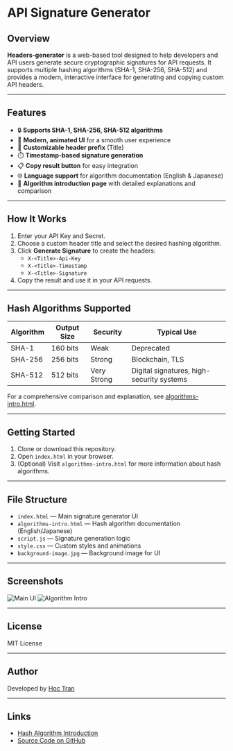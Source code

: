 

# API Signature Generator

## Overview

**Headers-generator** is a web-based tool designed to help developers and API users generate secure cryptographic signatures for API requests. It supports multiple hashing algorithms (SHA-1, SHA-256, SHA-512) and provides a modern, interactive interface for generating and copying custom API headers.

---

## Features

- 🔒 **Supports SHA-1, SHA-256, SHA-512 algorithms**
- 🎨 **Modern, animated UI** for a smooth user experience
- 📝 **Customizable header prefix** (Title)
- ⏱️ **Timestamp-based signature generation**
- 📋 **Copy result button** for easy integration
- 🌐 **Language support** for algorithm documentation (English & Japanese)
- 📖 **Algorithm introduction page** with detailed explanations and comparison

---

## How It Works

1. Enter your API Key and Secret.
2. Choose a custom header title and select the desired hashing algorithm.
3. Click **Generate Signature** to create the headers:
   - `X-<Title>-Api-Key`
   - `X-<Title>-Timestamp`
   - `X-<Title>-Signature`
4. Copy the result and use it in your API requests.

---

## Hash Algorithms Supported

| Algorithm | Output Size | Security | Typical Use |
|-----------|-------------|----------|-------------|
| SHA-1     | 160 bits    | Weak     | Deprecated  |
| SHA-256   | 256 bits    | Strong   | Blockchain, TLS |
| SHA-512   | 512 bits    | Very Strong | Digital signatures, high-security systems |

For a comprehensive comparison and explanation, see [algorithms-intro.html](algorithms-intro.html).

---

## Getting Started

1. Clone or download this repository.
2. Open `index.html` in your browser.
3. (Optional) Visit `algorithms-intro.html` for more information about hash algorithms.

---

## File Structure

- `index.html` — Main signature generator UI
- `algorithms-intro.html` — Hash algorithm documentation (English/Japanese)
- `script.js` — Signature generation logic
- `style.css` — Custom styles and animations
- `background-image.jpg` — Background image for UI

---

## Screenshots

![Main UI](screenshot-main.png)
![Algorithm Intro](screenshot-algo.png)

---

## License

MIT License

---

## Author

Developed by [Hoc Tran](https://github.com/tranvelocity)

---

## Links

- [Hash Algorithm Introduction](algorithms-intro.html)
- [Source Code on GitHub](https://github.com/tranvelocity/Headers-generator)
 